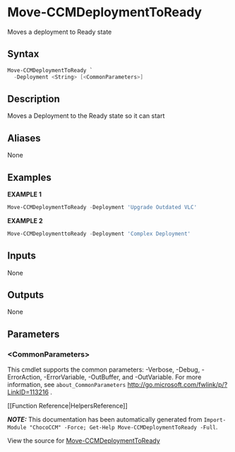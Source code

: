 ﻿# Move-CCMDeploymentToReady

<!-- This documentation is automatically generated from /Move-CCMDeploymentToReady.ps1 using GenerateDocs.ps1. Contributions are welcome at the original location(s). -->

Moves a  deployment to Ready state

## Syntax

~~~powershell
Move-CCMDeploymentToReady `
  -Deployment <String> [<CommonParameters>]
~~~

## Description

Moves a Deployment to the Ready state so it can start


## Aliases

None

## Examples

 **EXAMPLE 1**

~~~powershell
Move-CCMDeploymentToReady -Deployment 'Upgrade Outdated VLC'

~~~

**EXAMPLE 2**

~~~powershell
Move-CCMDeploymenttoReady -Deployment 'Complex Deployment'

~~~ 

## Inputs

None

## Outputs

None

## Parameters
 
### &lt;CommonParameters&gt;

This cmdlet supports the common parameters: -Verbose, -Debug, -ErrorAction, -ErrorVariable, -OutBuffer, and -OutVariable. For more information, see `about_CommonParameters` http://go.microsoft.com/fwlink/p/?LinkID=113216 .



[[Function Reference|HelpersReference]]

***NOTE:*** This documentation has been automatically generated from `Import-Module "ChocoCCM" -Force; Get-Help Move-CCMDeploymentToReady -Full`.

View the source for [Move-CCMDeploymentToReady](/Move-CCMDeploymentToReady.ps1)
